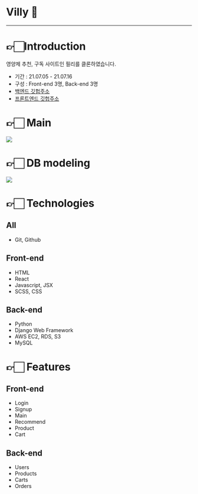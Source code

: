 # Villy 💊
---------
# 👉🏻Introduction
영양제 추천, 구독 사이트인 필리를 클론하였습니다. 
- 기간 : 21.07.05 - 21.07.16
- 구성 : Front-end 3명, Back-end 3명
- [백엔드 깃헙주소](https://github.com/Jacesoul/villy_backend)
- [프론트엔드 깃헙주소](https://github.com/wecode-bootcamp-korea/22-1st-Villy-frontend)
# 👉🏻 Main
![](https://images.velog.io/images/e_soojeong/post/7b15ed84-3fe4-4dcc-a9d5-31e47ddb27d9/%E1%84%89%E1%85%B3%E1%84%8F%E1%85%B3%E1%84%85%E1%85%B5%E1%86%AB%E1%84%89%E1%85%A3%E1%86%BA%202021-07-16%20%E1%84%8B%E1%85%A9%E1%84%92%E1%85%AE%205.53.38.png)
# 👉🏻 DB modeling
![](https://images.velog.io/images/e_soojeong/post/1bbe27c7-00ba-407c-a36d-e4b5f5d21d7b/%E1%84%89%E1%85%B3%E1%84%8F%E1%85%B3%E1%84%85%E1%85%B5%E1%86%AB%E1%84%89%E1%85%A3%E1%86%BA%202021-07-16%20%E1%84%8B%E1%85%A9%E1%84%92%E1%85%AE%205.55.19.png)
# 👉🏻 Technologies
## All
- Git, Github
## Front-end
- HTML
- React
- Javascript, JSX 
- SCSS, CSS
## Back-end
- Python
- Django Web Framework
- AWS EC2, RDS, S3
- MySQL
# 👉🏻 Features
## Front-end
- Login
- Signup
- Main
- Recommend
- Product
- Cart
## Back-end
- Users 
- Products
- Carts
- Orders
